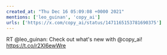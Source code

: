 ```yaml
---
created_at: "Thu Dec 16 05:09:08 +0000 2021"
mentions: ['leo_guinan', 'copy_ai']
urls: ['https://x.com/copy_ai/status/1471165153781690375']
---
```


RT @leo_guinan: Check out what's new with @copy_ai! https://t.co/r2XI6ewWre
